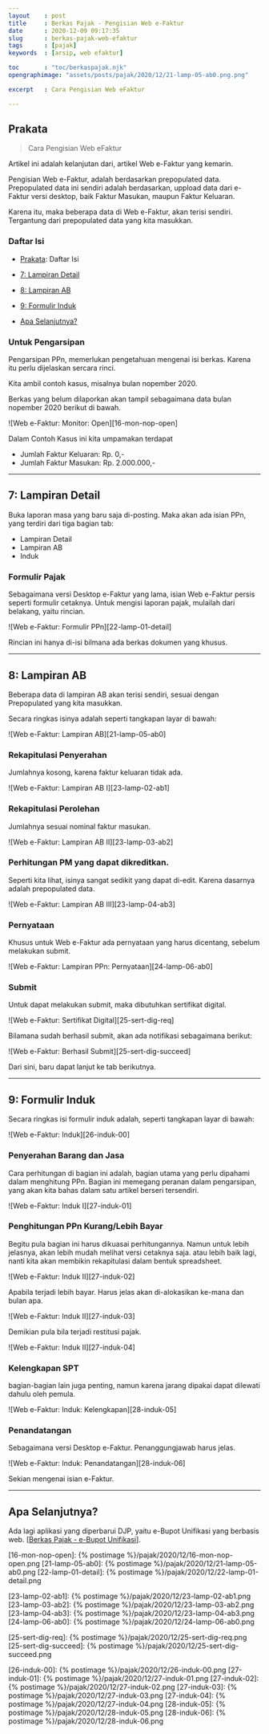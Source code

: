```yaml
---
layout    : post
title     : Berkas Pajak - Pengisian Web e-Faktur
date      : 2020-12-09 09:17:35
slug      : berkas-pajak-web-efaktur
tags      : [pajak]
keywords  : [arsip, web efaktur]

toc       : "toc/berkaspajak.njk"
opengraphimage: "assets/posts/pajak/2020/12/21-lamp-05-ab0.png.png"

excerpt   : Cara Pengisian Web eFaktur

---
```


<a name="prakata"></a>

## Prakata

> Cara Pengisian Web eFaktur

Artikel ini adalah kelanjutan dari,
artikel Web e-Faktur yang kemarin.

Pengisian Web e-Faktur,
adalah berdasarkan prepopulated data.
Prepopulated data ini sendiri adalah berdasarkan,
uppload data dari e-Faktur versi desktop,
baik Faktur Masukan, maupun Faktur Keluaran.

Karena itu, maka beberapa data di Web e-Faktur, akan terisi sendiri.
Tergantung dari prepopulated data yang kita masukkan.

### Daftar Isi

* [Prakata](#prakata): Daftar Isi

* [7: Lampiran Detail](#rinci)

* [8: Lampiran AB](#ab)

* [9: Formulir Induk](#induk)

* [Apa Selanjutnya?](#selanjutnya)

### Untuk Pengarsipan

Pengarsipan PPn,
memerlukan pengetahuan mengenai isi berkas.
Karena itu perlu dijelaskan sercara rinci.

Kita ambil contoh kasus,
misalnya bulan nopember 2020.

Berkas yang belum dilaporkan akan tampil sebagaimana 
data bulan nopember 2020 berikut di bawah.

![Web e-Faktur: Monitor: Open][16-mon-nop-open]

Dalam Contoh Kasus ini kita umpamakan terdapat

* Jumlah Faktur Keluaran: Rp. 0,-
* Jumlah Faktur Masukan: Rp. 2.000.000,-

-- -- --

<a name="rinci"></a>

## 7: Lampiran Detail

Buka laporan masa yang baru saja di-posting.
Maka akan ada isian PPn, yang terdiri dari tiga bagian tab:

* Lampiran Detail
* Lampiran AB
* Induk

### Formulir Pajak

Sebagaimana versi Desktop e-Faktur yang lama,
isian Web e-Faktur persis seperti formulir cetaknya.
Untuk mengisi laporan pajak,
mulailah dari belakang, yaitu rincian.

![Web e-Faktur: Formulir PPn][22-lamp-01-detail]

Rincian ini hanya di-isi bilmana ada berkas dokumen yang khusus.

-- -- --

<a name="ab"></a>

## 8: Lampiran AB

Beberapa data di lampiran AB akan terisi sendiri,
sesuai dengan Prepopulated yang kita masukkan.

Secara ringkas isinya adalah seperti tangkapan layar di bawah:

![Web e-Faktur: Lampiran AB][21-lamp-05-ab0]

### Rekapitulasi Penyerahan

Jumlahnya kosong,
karena faktur keluaran tidak ada.

![Web e-Faktur: Lampiran AB I][23-lamp-02-ab1]

### Rekapitulasi Perolehan

Jumlahnya sesuai nominal faktur masukan.

![Web e-Faktur: Lampiran AB II][23-lamp-03-ab2]

### Perhitungan PM yang dapat dikreditkan.

Seperti kita lihat,
isinya sangat sedikit yang dapat di-edit.
Karena dasarnya adalah prepopulated data.

![Web e-Faktur: Lampiran AB III][23-lamp-04-ab3]

### Pernyataan

Khusus untuk Web e-Faktur ada pernyataan yang harus dicentang,
sebelum melakukan submit.

![Web e-Faktur: Lampiran PPn: Pernyataan][24-lamp-06-ab0]

### Submit

Untuk dapat melakukan submit,
maka dibutuhkan sertifikat digital.

![Web e-Faktur: Sertifikat Digital][25-sert-dig-req]

Bilamana sudah berhasil submit,
akan ada notifikasi sebagaimana berikut:

![Web e-Faktur: Berhasil Submit][25-sert-dig-succeed]

Dari sini, baru dapat lanjut ke tab berikutnya.

-- -- --

<a name="induk"></a>

## 9: Formulir Induk

Secara ringkas isi formulir induk adalah,
seperti tangkapan layar di bawah:

![Web e-Faktur: Induk][26-induk-00]

### Penyerahan Barang dan Jasa

Cara perhitungan di bagian ini adalah,
bagian utama yang perlu dipahami dalam menghitung PPn.
Bagian ini memegang peranan dalam pengarsipan,
yang akan kita bahas dalam satu artikel berseri tersendiri.

![Web e-Faktur: Induk I][27-induk-01]

### Penghitungan PPn Kurang/Lebih Bayar

Begitu pula bagian ini harus dikuasai perhitungannya.
Namun untuk lebih jelasnya,
akan lebih mudah melihat versi cetaknya saja.
atau lebih baik lagi, nanti kita akan membikin rekapitulasi
dalam bentuk spreadsheet.

![Web e-Faktur: Induk II][27-induk-02]

Apabila terjadi lebih bayar.
Harus jelas akan di-alokasikan ke-mana dan bulan apa.

![Web e-Faktur: Induk II][27-induk-03]

Demikian pula bila terjadi restitusi pajak.

![Web e-Faktur: Induk II][27-induk-04]

### Kelengkapan SPT

bagian-bagian lain juga penting,
namun karena jarang dipakai dapat dilewati dahulu oleh pemula.

![Web e-Faktur: Induk: Kelengkapan][28-induk-05]

### Penandatangan

Sebagaimana versi Desktop e-Faktur.
Penanggungjawab harus jelas.

![Web e-Faktur: Induk: Penandatangan][28-induk-06]

Sekian mengenai isian e-Faktur.

-- -- --

<a name="selanjutnya"></a>

## Apa Selanjutnya?

Ada lagi aplikasi yang diperbarui DJP,
yaitu e-Bupot Unifikasi yang berbasis web.
[[Berkas Pajak - e-Bupot Unifikasi][local-whats-next]].

[//]: <> ( -- -- -- links below -- -- -- )

[local-whats-next]:     /pajak/2022/05/11/berkas-pajak-unifikasi.html

[16-mon-nop-open]:      {% postimage %}/pajak/2020/12/16-mon-nop-open.png
[21-lamp-05-ab0]:       {% postimage %}/pajak/2020/12/21-lamp-05-ab0.png
[22-lamp-01-detail]:    {% postimage %}/pajak/2020/12/22-lamp-01-detail.png

[23-lamp-02-ab1]:       {% postimage %}/pajak/2020/12/23-lamp-02-ab1.png
[23-lamp-03-ab2]:       {% postimage %}/pajak/2020/12/23-lamp-03-ab2.png
[23-lamp-04-ab3]:       {% postimage %}/pajak/2020/12/23-lamp-04-ab3.png
[24-lamp-06-ab0]:       {% postimage %}/pajak/2020/12/24-lamp-06-ab0.png

[25-sert-dig-req]:      {% postimage %}/pajak/2020/12/25-sert-dig-req.png
[25-sert-dig-succeed]:  {% postimage %}/pajak/2020/12/25-sert-dig-succeed.png

[26-induk-00]:          {% postimage %}/pajak/2020/12/26-induk-00.png
[27-induk-01]:          {% postimage %}/pajak/2020/12/27-induk-01.png
[27-induk-02]:          {% postimage %}/pajak/2020/12/27-induk-02.png
[27-induk-03]:          {% postimage %}/pajak/2020/12/27-induk-03.png
[27-induk-04]:          {% postimage %}/pajak/2020/12/27-induk-04.png
[28-induk-05]:          {% postimage %}/pajak/2020/12/28-induk-05.png
[28-induk-06]:          {% postimage %}/pajak/2020/12/28-induk-06.png

